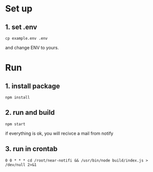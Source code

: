 # Set up

## 1. set .env

```shell
cp example.env .env
```

and change ENV to yours.

# Run

## 1. install package

```shell
npm install
```

## 2. run and build

```shell
npm start
```

if everything is ok, you will recivce a mail from notify


## 3. run in crontab

```shell
0 0 * * * cd /root/near-notifi && /usr/bin/node build/index.js > /dev/null 2>&1
```
